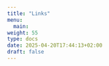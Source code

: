 ```yaml
---
title: "Links"
menu:
  main:
weight: 55
type: docs
date: 2025-04-20T17:44:13+02:00
draft: false
---
```

